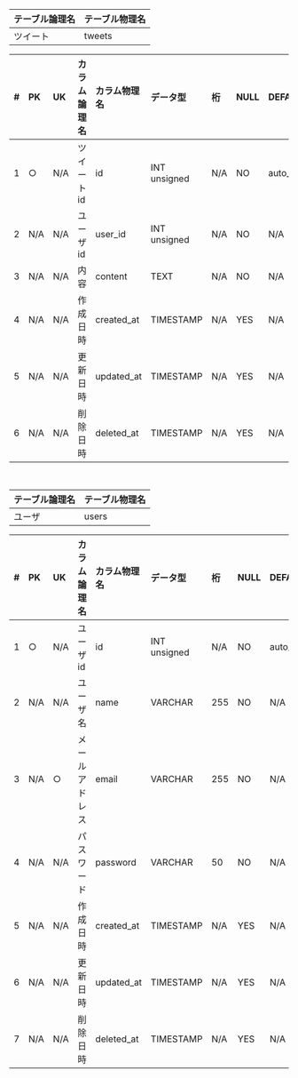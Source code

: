 | テーブル論理名 | テーブル物理名 |
|:--|:--|
| ツイート | tweets | 


| # | PK  | UK  | カラム論理名     | カラム物理名      | データ型       | 桁 | NULL | DEFAULT  | 備考 |
|:--|:--|:--|:--|:--|:--|:--|:--|:--|:--|
| 1 | ○   | N/A | ツイートid       | id             | INT unsigned | N/A | NO   | auto_increment      | |
| 2 | N/A | N/A | ユーザid        | user_id         | INT unsigned | N/A | NO  | N/A                    | |
| 3 | N/A | N/A | 内容           | content         | TEXT         | N/A | NO   | N/A            |               | 
| 4 | N/A | N/A | 作成日時        | created_at      | TIMESTAMP   | N/A  | YES  | N/A                | | 
| 5 | N/A | N/A | 更新日時        | updated_at      | TIMESTAMP   | N/A  | YES  | N/A             | |
| 6 | N/A | N/A | 削除日時        | deleted_at      | TIMESTAMP   | N/A  | YES  | N/A            | |

<br />

| テーブル論理名 | テーブル物理名 |
|:--|:--|
| ユーザ | users | 


| # | PK  | UK  | カラム論理名     | カラム物理名 | データ型       | 桁   | NULL   | DEFAULT   | 備考 |
|:--|:--|:--|:--|:--|:--|:--|:--|:--|:--|
| 1 | ○   | N/A | ユーザid      | id          | INT unsigned | N/A | NO     | auto_increment |             |
| 2 | N/A | N/A | ユーザ名       | name     | VARCHAR | 255 | NO     | N/A |                               |
| 3 | N/A | ○   | メールアドレス   | email  | VARCHAR | 255 | NO     | N/A |                              |
| 4 | N/A | N/A | パスワード      | password | VARCHAR      | 50 | NO     | N/A |                                    |
| 5 | N/A | N/A | 作成日時      | created_at  | TIMESTAMP   | N/A  | YES     | N/A             |               |
| 6 | N/A | N/A | 更新日時      | updated_at  | TIMESTAMP   | N/A  | YES     | N/A             |             |
| 7 | N/A | N/A | 削除日時      | deleted_at  | TIMESTAMP   | N/A  | YES     | N/A             |               |

<br />
